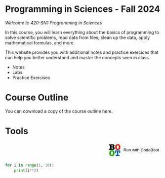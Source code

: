 # Programming in Sciences - Fall 2024
*Welcome to 420-SN1 Programming in Sciences*

In this course, you will learn everything about the basics of programming to solve scientific problems, read data from files, clean up the data, apply mathematical formulas, and more. 



This website provides you with additional notes and practice exercices that can help you better understand and master the concepts seen in class. 

- Notes
- Labs 
- Practice Exercises



# Course Outline

You can download a copy of the course outline here. 



# Tools
<div style="text-align: right;">     
    <a href="https://app.codeboot.org/4.0.0/?init=.fc3F1YXJlcy0xLnB5~XQAAgAAlAAAAAAAAAAAzG8qmJ5VKcRIqc4D53n0GAajKdINri6XFtz6xpwkpsUNe9RxaVfxZX_7nGwA=.~lang=py-novice.a">         
    <button style="border: none; background-color: transparent;">
    <img src="Images/codeboot-button.png" alt="CodeBoot Button" style="vertical-align: middle;" height=50>       <span>Run with CodeBoot</span>
    </button>     
    </a> 
</div>

```python
for i in range(1, 10):
    print(i**2)
```


